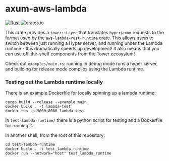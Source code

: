 # axum-aws-lambda

[![Rust](https://github.com/lazear/axum-aws-lambda/actions/workflows/rust.yml/badge.svg)](https://github.com/lazear/axum-aws-lambda/actions/workflows/rust.yml)
![crates.io](https://img.shields.io/crates/v/axum-aws-lambda)

This crate provides a `tower::Layer` that translates `hyper`/`axum` requests to the format used by the `aws-lambda-rust-runtime` crate. This allows users to switch between just running a Hyper server, and running under the Lambda runtime - this dramatically speeds up development! It also means that you can use off-the-shelf components from the Tower ecosystem!

Check out `examples/main.rs`: running in debug mode runs a hyper server, and building for release mode compiles using the Lambda runtime.

### Testing out the Lambda runtime locally

There is an example Dockerfile for locally spinning up a lambda runtime:

```terminal
cargo build --release --example main
docker build . -t lambda-test
docker run -p 9000:8080 lambda-test
```

In `test-lambda-runtime/` there is a python script for testing and a Dockerfile for running it. 

In another shell, from the root of this repository:

```terminal
cd test-lambda-runtime
docker build . -t test_lambda_runtime
docker run --network="host" test_lambda_runtime
```
